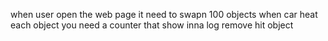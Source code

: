 when user open the web page it need to swapn 100 objects when car heat each object you need a counter that show inna log remove hit object
